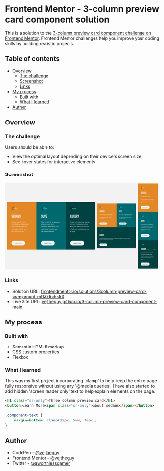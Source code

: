 # Frontend Mentor - 3-column preview card component solution

This is a solution to the [3-column preview card component challenge on Frontend Mentor](https://www.frontendmentor.io/challenges/3column-preview-card-component-pH92eAR2-). Frontend Mentor challenges help you improve your coding skills by building realistic projects. 

## Table of contents

- [Overview](#overview)
  - [The challenge](#the-challenge)
  - [Screenshot](#screenshot)
  - [Links](#links)
- [My process](#my-process)
  - [Built with](#built-with)
  - [What I learned](#what-i-learned)
- [Author](#author)

## Overview

### The challenge

Users should be able to:

- View the optimal layout depending on their device's screen size
- See hover states for interactive elements

### Screenshot

![screenshot](threeColumnScreenshot.jpg)

### Links

- Solution URL: [frontendmentor.io/solutions/3column-preview-card-component-mRZ55chx53](https://www.frontendmentor.io/solutions/3column-preview-card-component-mRZ55chx53)
- Live Site URL: [vejtheguy.github.io/3-column-preview-card-component-main](https://vejtheguy.github.io/3-column-preview-card-component-main/)

## My process

### Built with

- Semantic HTML5 markup
- CSS custom properties
- Flexbox

### What I learned

This was my first project incorporating 'clamp' to help keep the entire page fully responsive without using any '@media queries'.  I have also started to add hidden 'screen reader only' text to help explain elements on the page.

```html
<h1 class="sr-only">Three column preview card</h1>
<button>Learn More<span class="sr-only">about sedans</span></button>
```

```css
.component-text {
    margin-bottom: clamp(25px, 5vw, 70px);
}
```

## Author

- CodePen - [@vejtheguy](https://codepen.io/vejtheguy)
- Frontend Mentor - [@vejtheguy](https://www.frontendmentor.io/profile/vejtheguy)
- Twitter - [@aworthlessgamer](https://twitter.com/aworthlessgamer)


